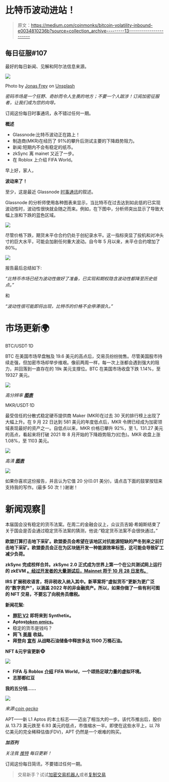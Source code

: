 # 比特币波动进站！

> 原文：<https://medium.com/coinmonks/bitcoin-volatility-inbound-e0034810236b?source=collection_archive---------13----------------------->

## 每日征服#107

最好的每日新闻、见解和阿尔法信息来源。

![](img/b8768ad6cf286298689656f4f0c09646.png)

Photo by [Jonas Frey](https://unsplash.com/@jonasfrey?utm_source=medium&utm_medium=referral) on [Unsplash](https://unsplash.com?utm_source=medium&utm_medium=referral)

*密码市场是一个狂野、奇妙而令人生畏的地方；不要一个人跋涉！订阅加密征服者，让我们成为您的向导。*

订阅这份每日时事通讯，永不错过任何一期。

**概述**

*   Glassnode:比特币波动正在路上！
*   制造商(MKR)在经历了 91%的攀升后测试主要的下降趋势阻力。
*   新闻:短期内不会有稳定的纸币。
*   zkSync 离 mainet 又近了一步。
*   在 Roblox 上介绍 FIFA World。

早上好，家人，

**波动来了！**

至少，这是最近 Glassnode [时事通讯](https://insights.glassnode.com/the-week-onchain-week-42-2022/?&utm_source=gn_youtube&utm_medium=youtube_woc&utm_campaign=woc_42_2022)的叙述。

Glassnode 的分析师使用各种图表来显示，当比特币在过去达到如此低的已实现波动性时，波动性很快就会随之而来。例如，在下图中，分析师突出显示了导致大幅上涨和下跌的蓝色区域。

![](img/0f2e5fb6bf5b684190f800caf7cd5566.png)

尽管价格下跌，期货未平仓合约仍处于创纪录水平。这一指标突显了投机和对冲头寸的巨大水平，可能会加剧任何重大波动。自今年 5 月以来，未平仓合约增加了 80%。

![](img/9f4d201f695cb61beeed29450af28deb.png)

报告最后总结如下:

*“比特币市场已经为波动性做好了准备，已实现和期权隐含波动性都降至历史低点。”*

和

*“波动性很可能即将出现，比特币的价格不会停滞很久。”*

# 市场更新🌍

BTC/USDT·1D

BTC 在美国市场早盘触及 19.6 美元的高点后，交易员纷纷抛售。尽管美国股市持续走强，但加密市场却举步维艰。像前两周一样，每一次上涨都会遇到强大的阻力，并回落到一直存在的 19k 美元支撑位。BTC 在美国市场收盘下跌 1.14%，至 19327 美元。

![](img/67a5fb065e98e95c9f28d160ca386be2.png)

*高分辨率* [***图表***](https://www.tradingview.com/x/TkQScFZ7/)

MKR/USDT·1D

最受信任的分散式稳定硬币提供商 Maker (MKR)在过去 30 天的排行榜上出现了大幅上升。在 9 月 22 日达到 581 美元的年度低点后，MKR 令牌已经成为加密领域表现最好的资产之一。自低点以来，MKR 价格已攀升 92%，至 1，131.27 美元的高点，看起来将打破 2021 年 8 月开始的下降趋势阻力(红色)。MKR 收盘上涨 1.08%，至 1103 美元。

![](img/95dd204227e08edbeddb03baf506a617.png)

*高清* [***图表***](https://www.tradingview.com/x/90DjUyrh/)

![](img/efb21c686a062c5e9f0100a98ae5b339.png)

如果你喜欢这份报告，并且认为它值 20 分(0.01 美分)，请点击下面的鼓掌按钮来支持我的写作。(最多 50 次！)谢谢！

# 新闻观察📰

本届国会没有稳定的货币法案。在周二的金融会议上，众议员吉姆·希姆斯结束了关于国会是否会通过稳定货币法案的猜测，他说:“稳定货币法案不会很快通过。”

**欧盟打算打击地下采矿。欧盟委员会希望在该地区对抗能源短缺的严冬到来之前打击地下采矿。欧盟委员会正在为区块链开发一种能源效率标签，这可能会导致矿工减少负荷。**

**zkSync 完成校样合并。zkSync 2.0 正式成为世界上第一个在公共测试网上运行的 zkEVM [。经过开发者的大量测试后，Mainnet 将于 10 月 28 日发布。](https://twitter.com/zksync/status/1582088277951062016?s=20&t=nb1C-QAEpdmP_iW5U-SVGQ)**

**IRS 扩展税收语言，将非税收入纳入其中。新草案将“虚拟货币”更新为更广泛的“数字资产”，以涵盖 2022 年的非金融资产。所以，如果你做了一些有利可图的 NFT 交易，不要忘了向税务员缴税。**

**新闻花絮:**

*   [**罪犯 V2**](https://twitter.com/rasputincat_/status/1582146127410778112?s=20&t=fjIR6yoqJvo6F85yssRJRQhcxtVwzuAQUiBGYQMSA) **即将来到 Synthetix。**
*   **Aptos**[**token omics**](https://twitter.com/AptosLabs/status/1582274687467339777?s=20&t=cIg9puzvf9O3JwSTR9cH6g)**。**
*   稳定的货币是钱吗？
*   **网飞** [**美眉**](https://twitter.com/FirstSquawk/status/1582467428189368320?s=20&t=TdPeLSYidbn0oFSnbaMaBQ) **收益。**
*   **拜登向** [**宣布**](https://twitter.com/unusual_whales/status/1582476204153573376?s=20&t=77MNCuOOYRDIYEmTODbNQA) **从战略石油储备中释放多达 1500 万桶石油。**

**NFT &元宇宙更新🐵**

![](img/1945528035b44d9dcf452b1eccdfb672.png)

*   **FIFA 与 Roblox** [**介绍**](https://twitter.com/FIFAcom/status/1580140969613213696?s=20&t=QWYwx3fApdpVgCVBEuY8fg) **FIFA World，一个颂扬足球力量的虚拟环境。**
*   **志那都红豆**

**我的五分钱……**

![](img/10f6552c1545b70122da53ea83779645.png)

*来源:*[*coin gecko*](https://www.coingecko.com/en/coins/aptos)

APT——新 L1 Aptos 的本土标志——迈出了相当大的一步。该代币推出后，股价从 13.73 美元跌至 6.93 美元的低点，市值缩水一半。即使在这些水平上，以 78 亿美元的完全稀释估值(FDV)，APT 仍然是一个艰难的购买。

***加百列***

*关注我* [*推特*](https://twitter.com/web3_gabri) *每日更新！*

订阅这份每日简讯，不要错过任何一期。

> 交易新手？试试[加密交易机器人](/coinmonks/crypto-trading-bot-c2ffce8acb2a)或者[复制交易](/coinmonks/top-10-crypto-copy-trading-platforms-for-beginners-d0c37c7d698c)